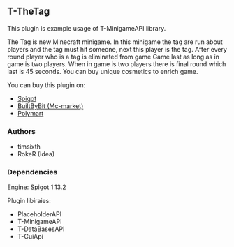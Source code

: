## T-TheTag

This plugin is example usage of T-MinigameAPI library.

The Tag is new Minecraft minigame. In this minigame the tag are run about players and the tag must hit someone, next this player is the tag. After every round player who is a tag is eliminated from game
Game last as long as in game is two players.
When in game is two players there is final round which last is 45 seconds.
You can buy unique cosmetics to enrich game.

You can buy this plugin on:
- [Spigot](https://www.spigotmc.org/resources/1-13-t-thetag-new-minecraft-minigame-unique-cosmetics.110703/)
- [BuiltByBit (Mc-market)](https://builtbybit.com/resources/thetag-new-minigame.29629/)
- [Polymart](https://polymart.org/resource/t-thetag.4338)

### Authors
- timsixth
- RokeR (Idea)

### Dependencies
Engine: Spigot 1.13.2

Plugin libiraies:
- PlaceholderAPI 
- T-MinigameAPI
- T-DataBasesAPI
- T-GuiApi
